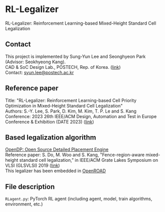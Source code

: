 # RL-Legalizer
RL-Legalizer: Reinforcement Learning-based Mixed-Height Standard Cell Legalization

## Contact
This project is implemented by Sung-Yun Lee and Seonghyeon Park (Advisor: Seokhyeong Kang). \
CAD & SoC Design Lab., POSTECH, Rep. of Korea. ([link](http://csdl.postech.ac.kr)) \
Contact: syun.lee@postech.ac.kr

## Reference paper
Title: "RL-Legalizer: Reinforcement Learning-based Cell Priority Optimization in Mixed-Height Standard Cell Legalization" \
Authors: S.-Y. Lee, S. Park, D. Kim, M. Kim, T. P. Le and S. Kang \
Conference: 2023 26th IEEE/ACM Design, Automation and Test in Europe Conference \& Exhibition (DATE 2023) ([link](https://ieeexplore.ieee.org/abstract/document/10136947))

## Based legalization algorithm
[OpenDP: Open Source Detailed Placement Engine](https://github.com/sanggido/OpenDP) \
Reference paper: S. Do, M. Woo and S. Kang, "Fence-region-aware mixed-height standard cell legalization,” in IEEE/ACM Grate Lakes Symposium on VLSI (GLSVLSI) 2019 ([link](https://dl.acm.org/doi/10.1145/3299874.3318012)) \
This legalizer has been embedded in [OpenROAD](https://github.com/The-OpenROAD-Project/OpenROAD/tree/master/src/dpl)

## File description

`RLagent.py`: PyTorch RL agent (including agent, model, train algorithms, environment, etc.)

